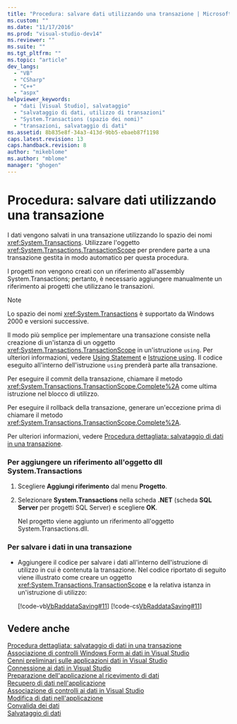 ```yaml
---
title: "Procedura: salvare dati utilizzando una transazione | Microsoft Docs"
ms.custom: ""
ms.date: "11/17/2016"
ms.prod: "visual-studio-dev14"
ms.reviewer: ""
ms.suite: ""
ms.tgt_pltfrm: ""
ms.topic: "article"
dev_langs: 
  - "VB"
  - "CSharp"
  - "C++"
  - "aspx"
helpviewer_keywords: 
  - "dati [Visual Studio], salvataggio"
  - "salvataggio di dati, utilizzo di transazioni"
  - "System.Transactions (spazio dei nomi)"
  - "transazioni, salvataggio di dati"
ms.assetid: 8b835e8f-34a3-413d-9bb5-ebaeb87f1198
caps.latest.revision: 13
caps.handback.revision: 8
author: "mikeblome"
ms.author: "mblome"
manager: "ghogen"
---
```

# Procedura: salvare dati utilizzando una transazione
I dati vengono salvati in una transazione utilizzando lo spazio dei nomi <xref:System.Transactions>.  Utilizzare l'oggetto <xref:System.Transactions.TransactionScope> per prendere parte a una transazione gestita in modo automatico per questa procedura.  
  
 I progetti non vengono creati con un riferimento all'assembly System.Transactions; pertanto, è necessario aggiungere manualmente un riferimento ai progetti che utilizzano le transazioni.  
  
> [!NOTE]
>  Lo spazio dei nomi <xref:System.Transactions> è supportato da Windows 2000 e versioni successive.  
  
 Il modo più semplice per implementare una transazione consiste nella creazione di un'istanza di un oggetto <xref:System.Transactions.TransactionScope> in un'istruzione `using`.  Per ulteriori informazioni, vedere [Using Statement](/dotnet/visual-basic/language-reference/statements/using-statement) e [Istruzione using](/dotnet/csharp/language-reference/keywords/using-statement). Il codice eseguito all'interno dell'istruzione `using` prenderà parte alla transazione.  
  
 Per eseguire il commit della transazione, chiamare il metodo <xref:System.Transactions.TransactionScope.Complete%2A> come ultima istruzione nel blocco di utilizzo.  
  
 Per eseguire il rollback della transazione, generare un'eccezione prima di chiamare il metodo <xref:System.Transactions.TransactionScope.Complete%2A>.  
  
 Per ulteriori informazioni, vedere [Procedura dettagliata: salvataggio di dati in una transazione](../data-tools/save-data-in-a-transaction.md).  
  
### Per aggiungere un riferimento all'oggetto dll System.Transactions  
  
1.  Scegliere **Aggiungi riferimento** dal menu **Progetto**.  
  
2.  Selezionare **System.Transactions** nella scheda **.NET** \(scheda **SQL Server** per progetti SQL Server\) e scegliere **OK**.  
  
     Nel progetto viene aggiunto un riferimento all'oggetto System.Transactions.dll.  
  
### Per salvare i dati in una transazione  
  
-   Aggiungere il codice per salvare i dati all'interno dell'istruzione di utilizzo in cui è contenuta la transazione.  Nel codice riportato di seguito viene illustrato come creare un oggetto <xref:System.Transactions.TransactionScope> e la relativa istanza in un'istruzione di utilizzo:  
  
     [!code-vb[VbRaddataSaving#11](../data-tools/codesnippet/VisualBasic/save-data-by-using-a-transaction_1.vb)]
     [!code-cs[VbRaddataSaving#11](../data-tools/codesnippet/CSharp/save-data-by-using-a-transaction_1.cs)]  
  
## Vedere anche  
 [Procedura dettagliata: salvataggio di dati in una transazione](../data-tools/save-data-in-a-transaction.md)   
 [Associazione di controlli Windows Form ai dati in Visual Studio](../data-tools/bind-windows-forms-controls-to-data-in-visual-studio.md)   
 [Cenni preliminari sulle applicazioni dati in Visual Studio](../data-tools/overview-of-data-applications-in-visual-studio.md)   
 [Connessione ai dati in Visual Studio](../data-tools/connecting-to-data-in-visual-studio.md)   
 [Preparazione dell'applicazione al ricevimento di dati](../Topic/Preparing%20Your%20Application%20to%20Receive%20Data.md)   
 [Recupero di dati nell'applicazione](../data-tools/fetching-data-into-your-application.md)   
 [Associazione di controlli ai dati in Visual Studio](../data-tools/bind-controls-to-data-in-visual-studio.md)   
 [Modifica di dati nell'applicazione](../data-tools/editing-data-in-your-application.md)   
 [Convalida dei dati](../Topic/Validating%20Data.md)   
 [Salvataggio di dati](../data-tools/saving-data.md)